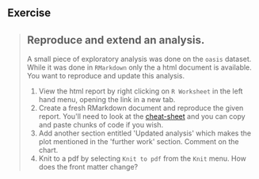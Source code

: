 ## Exercise

> ## Reproduce and extend an analysis. 
> A small piece of exploratory analysis was done on the `oasis` dataset. While it was done in `RMarkdown` only the a html document is available. You want to reproduce and update this analysis. 
> 1. View the html report by right clicking on `R Worksheet` in the left hand menu, opening the link in a new tab. 
> 1. Create a fresh RMarkdown document and reproduce the given report. You'll need to look at the [cheat-sheet](https://www.rstudio.com/wp-content/uploads/2015/02/rmarkdown-cheatsheet.pdf) and you can copy and paste chunks of code if you wish. 
> 2. Add another section entitled 'Updated analysis' which makes the plot mentioned in the 'further work' section. Comment on the chart. 
> 2. Knit to a pdf by selecting `Knit to pdf` from the `Knit` menu. How does the front matter change? 


